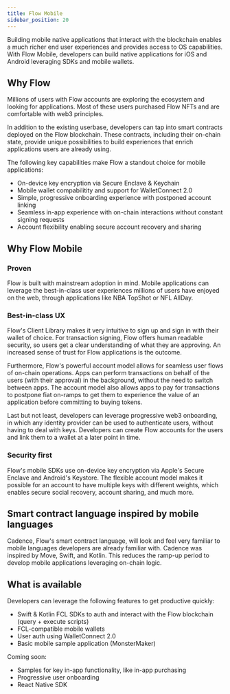 ```yaml
---
title: Flow Mobile
sidebar_position: 20
---
```


Building mobile native applications that interact with the blockchain enables a much richer end user experiences and provides access to OS capabilities. With Flow Mobile, developers can build native applications for iOS and Android leveraging SDKs and mobile wallets.

## Why Flow

Millions of users with Flow accounts are exploring the ecosystem and looking for applications. Most of these users purchased Flow NFTs and are comfortable with web3 principles. 

In addition to the existing userbase, developers can tap into smart contracts deployed on the Flow blockchain. These contracts, including their on-chain state, provide unique possibilities to build experiences that enrich applications users are already using.

The following key capabilities make Flow a standout choice for mobile applications:
- On-device key encryption via Secure Enclave & Keychain
- Mobile wallet compabilitity and support for WalletConnect 2.0
- Simple, progressive onboarding experience with postponed account linking
- Seamless in-app experience with on-chain interactions without constant signing requests
- Account flexibility enabling secure account recovery and sharing

## Why Flow Mobile

### Proven 

Flow is built with mainstream adoption in mind. Mobile applications can leverage the best-in-class user experiences millions of users have enjoyed on the web, through applications like NBA TopShot or NFL AllDay.

### Best-in-class UX

Flow's Client Library makes it very intuitive to sign up and sign in with their wallet of choice. For transaction signing, Flow offers human readable security, so users get a clear understanding of what they are approving. An increased sense of trust for Flow applications is the outcome. 

Furthermore, Flow's powerful account model allows for seamless user flows of on-chain operations. Apps can perform transactions on behalf of the users (with their approval) in the background, without the need to switch between apps. The account model also allows apps to pay for transactions to postpone fiat on-ramps to get them to experience the value of an application before committing to buying tokens. 

Last but not least, developers can leverage progressive web3 onboarding, in which any identity provider can be used to authenticate users, without having to deal with keys. Developers can create Flow accounts for the users and link them to a wallet at a later point in time.

### Security first

Flow's mobile SDKs use on-device key encryption via Apple's Secure Enclave and Android's Keystore. The flexible account model makes it possible for an account to have multiple keys with different weights, which enables secure social recovery, account sharing, and much more.

## Smart contract language inspired by mobile languages

Cadence, Flow's smart contract language, will look and feel very familiar to mobile languages developers are already familiar with. Cadence was inspired by Move, Swift, and Kotlin. This reduces the ramp-up period to develop mobile applications leveraging on-chain logic.

## What is available

Developers can leverage the following features to get productive quickly:

- Swift & Kotlin FCL SDKs to auth and interact with the Flow blockchain (query + execute scripts)
- FCL-compatible mobile wallets
- User auth using WalletConnect 2.0 
- Basic mobile sample application (MonsterMaker)

Coming soon:

- Samples for key in-app functionality, like in-app purchasing
- Progressive user onboarding
- React Native SDK
